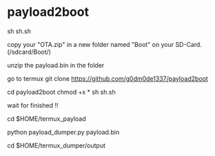 # payload2boot
sh sh.sh

copy your "OTA.zip" in a new folder named "Boot" on your SD-Card.
(/sdcard/Boot/)

unzip the payload.bin in the folder 

go to termux
git clone https://github.com/g0dm0de1337/payload2boot

cd payload2boot
chmod +x *
sh sh.sh

wait for finished !!

cd $HOME/termux_payload

python payload_dumper.py payload.bin

cd $HOME/termux_dumper/output

